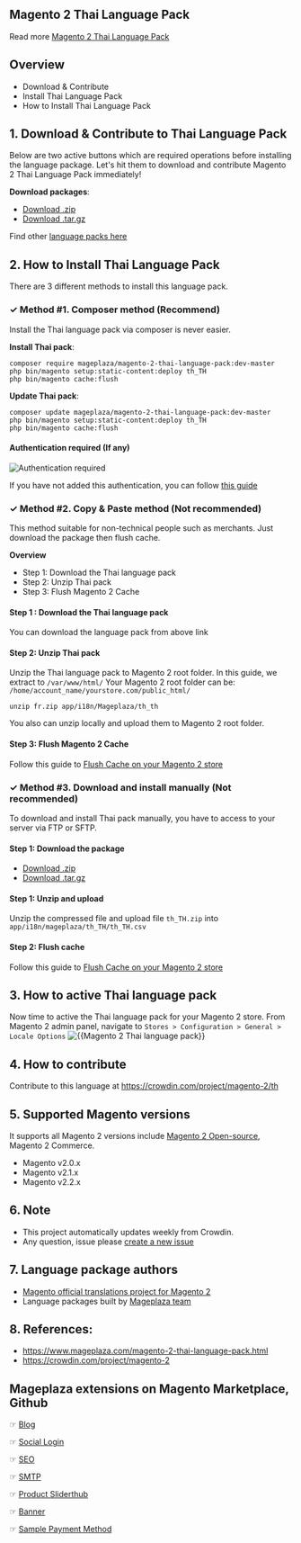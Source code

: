 ## Magento 2 Thai Language Pack



Read more [Magento 2 Thai Language Pack](https://www.mageplaza.com/magento-2-thai-language-pack.html)


## Overview

- Download & Contribute
- Install Thai Language Pack
- How to Install Thai Language Pack

## 1. Download & Contribute to Thai Language Pack

Below are two active buttons which are required operations before installing the language package. Let's hit them to download and contribute Magento 2 Thai Language Pack immediately!

**Download packages**:

- [Download .zip](https://github.com/mageplaza/magento-2-thai-language-pack/archive/master.zip)
- [Download .tar.gz](https://github.com/mageplaza/magento-2-thai-language-pack/tarball/master)


Find other [language packs here](https://www.mageplaza.com/kb/magento-2-language-pack/)

## 2. How to Install Thai Language Pack

There are 3 different methods to install this language pack.

### ✓ Method #1. Composer method (Recommend)
Install the Thai language pack via composer is never easier.

**Install Thai pack**:

```
composer require mageplaza/magento-2-thai-language-pack:dev-master
php bin/magento setup:static-content:deploy th_TH
php bin/magento cache:flush

```


**Update  Thai pack**:

```
composer update mageplaza/magento-2-thai-language-pack:dev-master
php bin/magento setup:static-content:deploy th_TH
php bin/magento cache:flush

```

#### Authentication required (If any)

![Authentication required](https://cdn.mageplaza.com/media/general/dmryiPk.png)

If you have not added this authentication, you can follow [this guide](http://devdocs.magento.com/guides/v2.0/install-gde/prereq/connect-auth.html)


### ✓ Method #2. Copy & Paste method (Not recommended)

This method suitable for non-technical people such as merchants. Just download the package then flush cache.

**Overview**

- Step 1: Download the Thai language pack
- Step 2: Unzip Thai pack
- Step 3: Flush Magento 2 Cache

#### Step 1 : Download the Thai language pack

You can download the language pack from above link

#### Step 2: Unzip Thai pack

Unzip the Thai language pack to Magento 2 root folder. In this guide, we extract to `/var/www/html/`
Your Magento 2 root folder can be: `/home/account_name/yourstore.com/public_html/`

```
unzip fr.zip app/i18n/Mageplaza/th_th
```

You also can unzip locally and upload them to Magento 2 root folder.

#### Step 3: Flush Magento 2 Cache

Follow this guide to [Flush Cache on your Magento 2 store](https://www.mageplaza.com/kb/how-flush-enable-disable-cache.html)


### ✓ Method #3. Download and install manually (Not recommended)

To download and install Thai pack manually, you have to access to your server via FTP or SFTP.

#### Step 1: Download the package

- [Download .zip](https://github.com/mageplaza/magento-2-thai-language-pack/archive/master.zip)
- [Download .tar.gz](https://github.com/mageplaza/magento-2-thai-language-pack/tarball/master)

#### Step 1: Unzip and upload

Unzip the compressed file and upload file `th_TH.zip` into `app/i18n/mageplaza/th_TH/th_TH.csv`

#### Step 2: Flush cache

Follow this guide to [Flush Cache on your Magento 2 store](https://www.mageplaza.com/kb/how-flush-enable-disable-cache.html)


## 3. How to active Thai language pack

Now time to active the Thai language pack for your Magento 2 store. From Magento 2 admin panel, navigate to `Stores > Configuration > General > Locale Options`
![{{Magento 2 Thai language pack}}](https://cdn.mageplaza.com/media/general/aPSUA0l.png)


## 4. How to contribute

Contribute to this language at https://crowdin.com/project/magento-2/th

## 5. Supported Magento versions

It supports all Magento 2 versions include [Magento 2 Open-source](https://www.mageplaza.com/download-magento/), Magento 2 Commerce.


- Magento v2.0.x
- Magento v2.1.x
- Magento v2.2.x



## 6. Note

- This project automatically updates weekly from Crowdin.
- Any question, issue please [create a new issue](https://github.com/mageplaza/magento-2-thai-language-pack/issues/new)

## 7. Language package authors

- [Magento official translations project for Magento 2](https://crowdin.com/project/magento-2)
- Language packages built by [Mageplaza team](https://www.mageplaza.com/)


## 8. References:

- https://www.mageplaza.com/magento-2-thai-language-pack.html
- https://crowdin.com/project/magento-2








## Mageplaza extensions on Magento Marketplace, Github



☞ [Blog](https://github.com/mageplaza/magento-2-blog)

☞ [Social Login](https://github.com/mageplaza/magento-2-social-login)

☞ [SEO](https://github.com/mageplaza/magento-2-seo)

☞ [SMTP](https://github.com/mageplaza/magento-2-smtp)

☞ [Product Sliderthub](https://github.com/mageplaza/magento-2-product-slider)

☞ [Banner](https://github.com/mageplaza/magento-2-banner-slider)

☞ [Sample Payment Method](https://github.com/mageplaza/magento-2-sample-payment-method)



